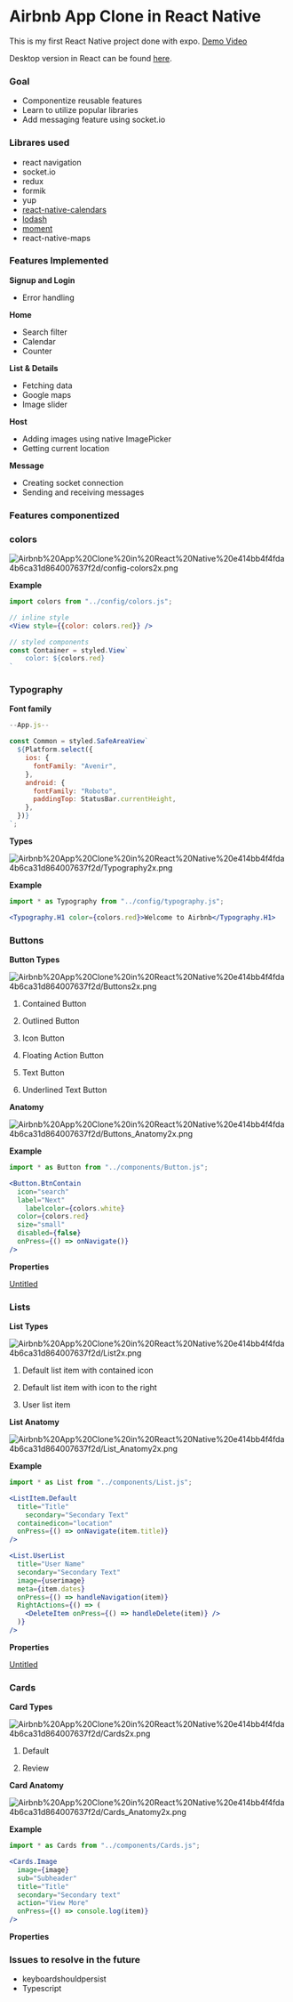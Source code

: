 
# Airbnb App Clone in React Native

This is my first React Native project done with expo.
[Demo Video](https://youtu.be/RHxPceOgMB0)

Desktop version in React can be found [here](http://www.github).

### Goal

- Componentize reusable features
- Learn to utilize popular libraries
- Add messaging feature using socket.io

### Librares used

- react navigation
- socket.io
- redux
- formik
- yup
- [react-native-calendars](https://github.com/wix/react-native-calendars)
- [lodash](https://lodash.com/)
- [moment](https://momentjs.com/)
- react-native-maps

### Features Implemented

**Signup and Login**

- Error handling

**Home**

- Search filter
- Calendar
- Counter

**List & Details**

- Fetching data
- Google maps
- Image slider

**Host**

- Adding images using native ImagePicker
- Getting current location

**Message**

- Creating socket connection
- Sending and receiving messages

### Features componentized

### colors

![Airbnb%20App%20Clone%20in%20React%20Native%20e414bb4f4fda4b6ca31d864007637f2d/config-colors2x.png](Airbnb%20App%20Clone%20in%20React%20Native%20e414bb4f4fda4b6ca31d864007637f2d/config-colors2x.png)

**Example**

```jsx
import colors from "../config/colors.js";

// inline style
<View style={{color: colors.red}} />

// styled components
const Container = styled.View`
	color: ${colors.red}
`
```

### Typography

**Font family**

```jsx
--App.js--

const Common = styled.SafeAreaView`
  ${Platform.select({
    ios: {
      fontFamily: "Avenir",
    },
    android: {
      fontFamily: "Roboto",
      paddingTop: StatusBar.currentHeight,
    },
  })}
`;
```

**Types**

![Airbnb%20App%20Clone%20in%20React%20Native%20e414bb4f4fda4b6ca31d864007637f2d/Typography2x.png](Airbnb%20App%20Clone%20in%20React%20Native%20e414bb4f4fda4b6ca31d864007637f2d/Typography2x.png)

**Example**

```jsx
import * as Typography from "../config/typography.js";

<Typography.H1 color={colors.red}>Welcome to Airbnb</Typography.H1>
```

### Buttons

**Button Types**

![Airbnb%20App%20Clone%20in%20React%20Native%20e414bb4f4fda4b6ca31d864007637f2d/Buttons2x.png](Airbnb%20App%20Clone%20in%20React%20Native%20e414bb4f4fda4b6ca31d864007637f2d/Buttons2x.png)

 1. Contained Button

 2. Outlined Button

 3. Icon Button

 4. Floating Action Button

 5. Text Button

 6. Underlined Text Button

**Anatomy**

![Airbnb%20App%20Clone%20in%20React%20Native%20e414bb4f4fda4b6ca31d864007637f2d/Buttons_Anatomy2x.png](Airbnb%20App%20Clone%20in%20React%20Native%20e414bb4f4fda4b6ca31d864007637f2d/Buttons_Anatomy2x.png)

**Example**

```jsx
import * as Button from "../components/Button.js";

<Button.BtnContain
  icon="search"
  label="Next"
	labelcolor={colors.white}
  color={colors.red}
  size="small"
  disabled={false}
  onPress={() => onNavigate()}
/>
```

**Properties**

[Untitled](https://www.notion.so/91212b8d5cb846cbaabe68173fad33c0)

### Lists

**List Types**

![Airbnb%20App%20Clone%20in%20React%20Native%20e414bb4f4fda4b6ca31d864007637f2d/List2x.png](Airbnb%20App%20Clone%20in%20React%20Native%20e414bb4f4fda4b6ca31d864007637f2d/List2x.png)

 1. Default list item with contained icon 

 2. Default list item with icon to the right

 3. User list item

**List Anatomy**

![Airbnb%20App%20Clone%20in%20React%20Native%20e414bb4f4fda4b6ca31d864007637f2d/List_Anatomy2x.png](Airbnb%20App%20Clone%20in%20React%20Native%20e414bb4f4fda4b6ca31d864007637f2d/List_Anatomy2x.png)

**Example**

```jsx
import * as List from "../components/List.js";

<ListItem.Default
  title="Title"
	secondary="Secondary Text"
  containedicon="location"
  onPress={() => onNavigate(item.title)}
/>

<List.UserList
  title="User Name"
  secondary="Secondary Text"
  image={userimage}
  meta={item.dates}
  onPress={() => handleNavigation(item)}
  RightActions={() => (
    <DeleteItem onPress={() => handleDelete(item)} />
  )}
/>
```

**Properties**

[Untitled](https://www.notion.so/239459ea6b2d426bbf7290dbf1748881)

### Cards

**Card Types**

![Airbnb%20App%20Clone%20in%20React%20Native%20e414bb4f4fda4b6ca31d864007637f2d/Cards2x.png](Airbnb%20App%20Clone%20in%20React%20Native%20e414bb4f4fda4b6ca31d864007637f2d/Cards2x.png)

 1. Default

 2. Review

**Card Anatomy**

![Airbnb%20App%20Clone%20in%20React%20Native%20e414bb4f4fda4b6ca31d864007637f2d/Cards_Anatomy2x.png](Airbnb%20App%20Clone%20in%20React%20Native%20e414bb4f4fda4b6ca31d864007637f2d/Cards_Anatomy2x.png)

**Example**

```jsx
import * as Cards from "../components/Cards.js";

<Cards.Image
  image={image}
  sub="Subheader"
  title="Title"
  secondary="Secondary text"
  action="View More"
  onPress={() => console.log(item)}
/>
```

**Properties**

[ ](https://www.notion.so/dbea0c134bf040ae9c62ebc7cfa91b51)

### Issues to resolve in the future

- keyboardshouldpersist
- Typescript
